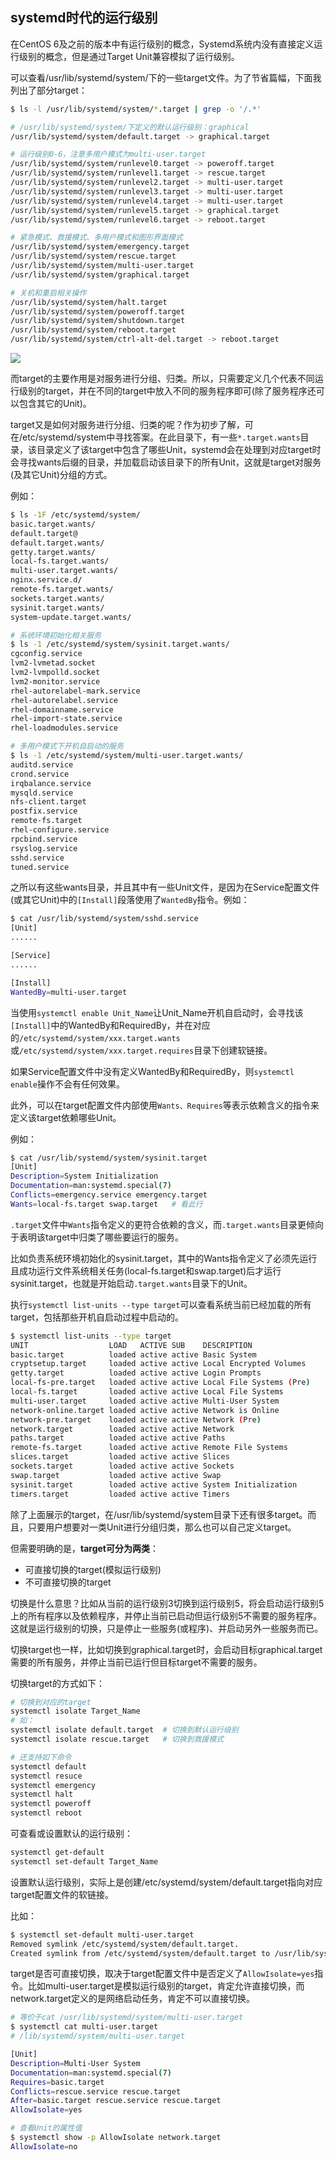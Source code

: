 ## systemd时代的运行级别

在CentOS 6及之前的版本中有运行级别的概念，Systemd系统内没有直接定义运行级别的概念，但是通过Target Unit兼容模拟了运行级别。

可以查看/usr/lib/systemd/system/下的一些target文件。为了节省篇幅，下面我列出了部分target：

```bash
$ ls -l /usr/lib/systemd/system/*.target | grep -o '/.*' 

# /usr/lib/systemd/system/下定义的默认运行级别：graphical
/usr/lib/systemd/system/default.target -> graphical.target

# 运行级别0-6，注意多用户模式为multi-user.target
/usr/lib/systemd/system/runlevel0.target -> poweroff.target
/usr/lib/systemd/system/runlevel1.target -> rescue.target
/usr/lib/systemd/system/runlevel2.target -> multi-user.target
/usr/lib/systemd/system/runlevel3.target -> multi-user.target
/usr/lib/systemd/system/runlevel4.target -> multi-user.target
/usr/lib/systemd/system/runlevel5.target -> graphical.target
/usr/lib/systemd/system/runlevel6.target -> reboot.target

# 紧急模式、救援模式、多用户模式和图形界面模式
/usr/lib/systemd/system/emergency.target
/usr/lib/systemd/system/rescue.target
/usr/lib/systemd/system/multi-user.target
/usr/lib/systemd/system/graphical.target

# 关机和重启相关操作
/usr/lib/systemd/system/halt.target
/usr/lib/systemd/system/poweroff.target
/usr/lib/systemd/system/shutdown.target
/usr/lib/systemd/system/reboot.target
/usr/lib/systemd/system/ctrl-alt-del.target -> reboot.target
```

![](./imgs/1594542846345.png)

而target的主要作用是对服务进行分组、归类。所以，只需要定义几个代表不同运行级别的target，并在不同的target中放入不同的服务程序即可(除了服务程序还可以包含其它的Unit)。

target又是如何对服务进行分组、归类的呢？作为初步了解，可在/etc/systemd/system中寻找答案。在此目录下，有一些`*.target.wants`目录，该目录定义了该target中包含了哪些Unit，systemd会在处理到对应target时会寻找wants后缀的目录，并加载启动该目录下的所有Unit，这就是target对服务(及其它Unit)分组的方式。

例如：

```bash
$ ls -1F /etc/systemd/system/
basic.target.wants/
default.target@
default.target.wants/
getty.target.wants/
local-fs.target.wants/
multi-user.target.wants/
nginx.service.d/
remote-fs.target.wants/
sockets.target.wants/
sysinit.target.wants/
system-update.target.wants/

# 系统环境初始化相关服务
$ ls -1 /etc/systemd/system/sysinit.target.wants/
cgconfig.service
lvm2-lvmetad.socket
lvm2-lvmpolld.socket
lvm2-monitor.service
rhel-autorelabel-mark.service
rhel-autorelabel.service
rhel-domainname.service
rhel-import-state.service
rhel-loadmodules.service

# 多用户模式下开机自启动的服务
$ ls -1 /etc/systemd/system/multi-user.target.wants/
auditd.service
crond.service
irqbalance.service
mysqld.service
nfs-client.target
postfix.service
remote-fs.target
rhel-configure.service
rpcbind.service
rsyslog.service
sshd.service
tuned.service
```

之所以有这些wants目录，并且其中有一些Unit文件，是因为在Service配置文件(或其它Unit)中的`[Install]`段落使用了`WantedBy`指令。例如：

```bash
$ cat /usr/lib/systemd/system/sshd.service
[Unit]
......

[Service]
......

[Install]
WantedBy=multi-user.target
```

当使用`systemctl enable Unit_Name`让Unit_Name开机自启动时，会寻找该`[Install]`中的WantedBy和RequiredBy，并在对应的`/etc/systemd/system/xxx.target.wants`或`/etc/systemd/system/xxx.target.requires`目录下创建软链接。

如果Service配置文件中没有定义WantedBy和RequiredBy，则`systemctl enable`操作不会有任何效果。

此外，可以在target配置文件内部使用`Wants、Requires`等表示依赖含义的指令来定义该target依赖哪些Unit。

例如：

```bash
$ cat /usr/lib/systemd/system/sysinit.target
[Unit]
Description=System Initialization
Documentation=man:systemd.special(7)
Conflicts=emergency.service emergency.target
Wants=local-fs.target swap.target   # 看此行
```

`.target`文件中`Wants`指令定义的更符合依赖的含义，而`.target.wants`目录更倾向于表明该target中归类了哪些要运行的服务。

比如负责系统环境初始化的sysinit.target，其中的Wants指令定义了必须先运行且成功运行文件系统相关任务(local-fs.target和swap.target)后才运行sysinit.target，也就是开始启动`.target.wants`目录下的Unit。

执行`systemctl list-units --type target`可以查看系统当前已经加载的所有target，包括那些开机自启动过程中启动的。

```bash
$ systemctl list-units --type target
UNIT                  LOAD   ACTIVE SUB    DESCRIPTION
basic.target          loaded active active Basic System
cryptsetup.target     loaded active active Local Encrypted Volumes
getty.target          loaded active active Login Prompts
local-fs-pre.target   loaded active active Local File Systems (Pre)
local-fs.target       loaded active active Local File Systems
multi-user.target     loaded active active Multi-User System
network-online.target loaded active active Network is Online
network-pre.target    loaded active active Network (Pre)
network.target        loaded active active Network
paths.target          loaded active active Paths
remote-fs.target      loaded active active Remote File Systems
slices.target         loaded active active Slices
sockets.target        loaded active active Sockets
swap.target           loaded active active Swap
sysinit.target        loaded active active System Initialization
timers.target         loaded active active Timers
```

除了上面展示的target，在/usr/lib/systemd/system目录下还有很多target。而且，只要用户想要对一类Unit进行分组归类，那么也可以自己定义target。

但需要明确的是，**target可分为两类**：  
- 可直接切换的target(模拟运行级别)  
- 不可直接切换的target  

切换是什么意思？比如从当前的运行级别3切换到运行级别5，将会启动运行级别5上的所有程序以及依赖程序，并停止当前已启动但运行级别5不需要的服务程序。这就是运行级别的切换，只是停止一些服务(或程序)、并启动另外一些服务而已。

切换target也一样，比如切换到graphical.target时，会启动目标graphical.target需要的所有服务，并停止当前已运行但目标target不需要的服务。

切换target的方式如下：

```bash
# 切换到对应的target
systemctl isolate Target_Name
# 如：
systemctl isolate default.target  # 切换到默认运行级别
systemctl isolate rescue.target   # 切换到救援模式

# 还支持如下命令
systemctl default
systemctl resuce
systemctl emergency
systemctl halt
systemctl poweroff
systemctl reboot
```

可查看或设置默认的运行级别：

```bash
systemctl get-default
systemctl set-default Target_Name
```

设置默认运行级别，实际上是创建/etc/systemd/system/default.target指向对应target配置文件的软链接。

比如：

```bash
$ systemctl set-default multi-user.target
Removed symlink /etc/systemd/system/default.target.
Created symlink from /etc/systemd/system/default.target to /usr/lib/systemd/system/multi-user.target.
```

target是否可直接切换，取决于target配置文件中是否定义了`AllowIsolate=yes`指令。比如multi-user.target是模拟运行级别的target，肯定允许直接切换，而network.target定义的是网络启动任务，肯定不可以直接切换。

```bash
# 等价于cat /usr/lib/systemd/system/multi-user.target
$ systemctl cat multi-user.target 
# /lib/systemd/system/multi-user.target

[Unit]
Description=Multi-User System
Documentation=man:systemd.special(7)
Requires=basic.target
Conflicts=rescue.service rescue.target
After=basic.target rescue.service rescue.target
AllowIsolate=yes

# 查看Unit的属性值
$ systemctl show -p AllowIsolate network.target
AllowIsolate=no
```
